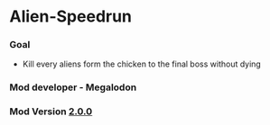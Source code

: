 # Alien-Speedrun

### Goal
* Kill every aliens form the chicken to the final boss without dying

### Mod developer - Megalodon

### Mod Version [2.0.0](https://github.com/TheGreatMegalodon/Alien-Speedrun/blob/main/Alien-Speedrun.js)
